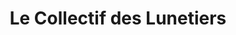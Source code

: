 ---
title: "Le Collectif des Lunetiers"
url: /mauguio/le-collectif-des-lunetiers/
shop: opticien
---